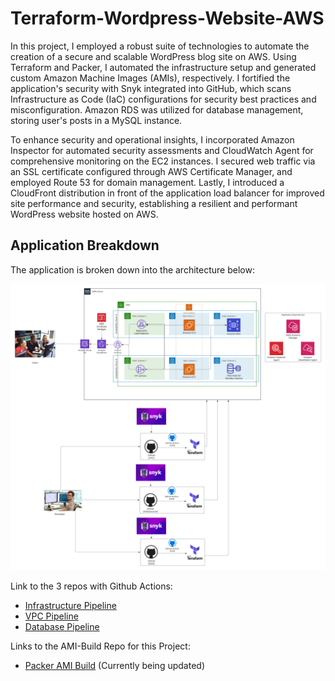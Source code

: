 # Terraform-Wordpress-Website-AWS

In this project, I employed a robust suite of technologies to automate the creation of a secure and scalable WordPress blog site on AWS. Using Terraform and Packer, I automated the infrastructure setup and generated custom Amazon Machine Images (AMIs), respectively. I fortified the application's security with Snyk integrated into GitHub, which scans Infrastructure as Code (IaC) configurations for security best practices and misconfiguration. Amazon RDS was utilized for database management, storing user's posts in a MySQL instance.

To enhance security and operational insights, I incorporated Amazon Inspector for automated security assessments and CloudWatch Agent for comprehensive monitoring on the EC2 instances. I secured web traffic via an SSL certificate configured through AWS Certificate Manager, and employed Route 53 for domain management. Lastly, I introduced a CloudFront distribution in front of the application load balancer for improved site performance and security, establishing a resilient and performant WordPress website hosted on AWS.

## Application Breakdown

The application is broken down into the architecture below:

![wordpress](https://github.com/rjones18/Images/blob/main/AWS%20Wordpress%20Website%20(1).png)


Link to the 3 repos with Github Actions:

- [Infrastructure Pipeline](https://github.com/rjones18/AWS-WP-Infrastructure)
- [VPC Pipeline](https://github.com/rjones18/AWS-WP-VPC)
- [Database Pipeline](https://github.com/rjones18/AWS-WP-RDS)

Links to the AMI-Build Repo for this Project:

- [Packer AMI Build](https://github.com/rjones18/Wordpress-AMI-Build) (Currently being updated)

